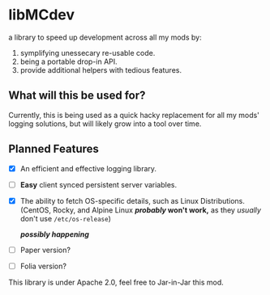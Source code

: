 # libMCdev

a library to speed up development across all my mods by:
1. symplifying unessecary re-usable code.
2. being a portable drop-in API.
3. provide additional helpers with tedious features.


## What will this be used for?

Currently, this is being used as a quick hacky replacement for all my mods' logging solutions, but will likely grow into a tool over time.

## Planned Features
- [X] An efficient and effective logging library.
- [ ] **Easy** client synced persistent server variables.
- [X] The ability to fetch OS-specific details, such as Linux Distributions. (CentOS, Rocky, and Alpine Linux **_probably_ won't work,** as they _usually_ don't use `/etc/os-release`)

  **_possibly happening_**
- [ ] Paper version?
- [ ] Folia version?

This library is under Apache 2.0, feel free to Jar-in-Jar this mod. 
